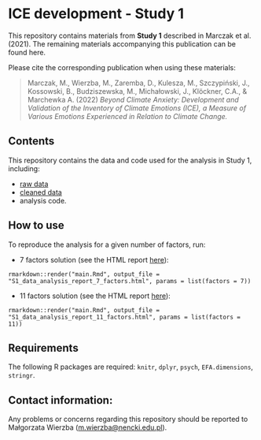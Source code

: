 # ICE development - Study 1

This repository contains materials from **Study 1** described in Marczak et al. (2021). The remaining materials accompanying this publication can be found here.

Please cite the corresponding publication when using these materials:

> Marczak, M., Wierzba, M., Zaremba, D., Kulesza, M., Szczypiński, J., Kossowski, B., Budziszewska, M., Michałowski, J., Klöckner, C.A., & Marchewka A. (2022) *Beyond Climate Anxiety: Development and Validation of the Inventory of Climate Emotions (ICE), a Measure of Various Emotions Experienced in Relation to Climate Change.*

## Contents

This repository contains the data and code used for the analysis in Study 1, including:
* [raw data](https://github.com/m-wierzba/GRIEG-EFA/tree/main/01/input)
* [cleaned data](https://github.com/m-wierzba/GRIEG-EFA/tree/main/02/output)
* analysis code.

## How to use

To reproduce the analysis for a given number of factors, run:

* 7 factors solution (see the HTML report [here](https://github.com/m-wierzba/GRIEG-EFA/tree/main/S1_data_analysis_report_7_factors.html)):

```
rmarkdown::render("main.Rmd", output_file = "S1_data_analysis_report_7_factors.html", params = list(factors = 7))
```

* 11 factors solution (see the HTML report [here](https://github.com/m-wierzba/GRIEG-EFA/tree/main/S1_data_analysis_report_11_factors.html)):

```
rmarkdown::render("main.Rmd", output_file = "S1_data_analysis_report_11_factors.html", params = list(factors = 11))
```

## Requirements

The following R packages are required: `knitr`, `dplyr`, `psych`, `EFA.dimensions`, `stringr`.

## Contact information:

Any problems or concerns regarding this repository should be reported to Małgorzata Wierzba (m.wierzba@nencki.edu.pl).
